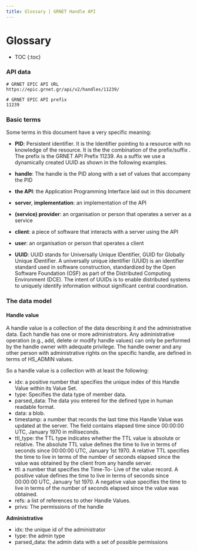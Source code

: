 ```yaml
---
title: Glossary | GRNET Handle API
---
```


# Glossary

* TOC
{:toc}

### API data


    # GRNET EPIC API URL
    https://epic.grnet.gr/api/v2/handles/11239/

    # GRNET EPIC API prefix
    11239

### Basic terms

Some terms in this document have a very specific meaning:

- **PID**: Persistent identifier. It is the Identifier pointing to a resource with no knowledge of the resource. It is the the combination of the prefix/suffix . The prefix is the GRNET API Prefix 11239. As a suffix we use a dynamically created UUID as shown in the following examples.  

- **handle**: The handle is the PID along with a set of values that accompany the PID

- **the API**: the Application Programming Interface laid out in this document

- **server**, **implementation**: an implementation of the API

- **(service) provider**: an organisation or person that operates a server as a service

- **client**: a piece of software that interacts with a server using the API

- **user**: an organisation or person that operates a client

- **UUID**: UUID stands for Universally Unique IDentifier, GUID for Globally Unique IDentifier. A universally unique identifier (UUID) is an identifier standard used in software construction, standardized by the Open Software Foundation (OSF) as part of the Distributed Computing Environment (DCE). The intent of UUIDs is to enable distributed systems to uniquely identify information without significant central coordination.

### The data model

#### Handle value

A handle value is a collection of the data describing it and the administrative data. Each handle has one or more administrators. Any administrative operation (e.g., add, delete or modify handle values) can only be performed by the handle owner with adequate privilege. The handle owner and any other person with administrative rights on the specific handle, are defined in terms of HS_ADMIN values.

So a handle value is a collection with at least the following:

- idx: a positive number that specifies the unique index of this Handle Value within its Value Set.
- type: Specifies the data type of member data.
- parsed_data: The data you entered for the defined type in human readable format. 
- data: a blob. 
- timestamp: a number that records the last time this Handle Value was updated at the server. The field contains elapsed time since 00:00:00 UTC, January 1970 in milliseconds.
- ttl_type: the TTL type indicates whether the TTL value is absolute or relative.  The absolute TTL value defines the time to live in terms of seconds since 00:00:00 UTC, January 1st 1970.  A relative TTL specifies the time to live in terms of the number of seconds elapsed since the value was obtained by the client from any handle server.
- ttl: a number that specifies the Time-To- Live of the value record. A positive value defines the time to live in terms of seconds since 00:00:00 UTC, January 1st 1970. A negative value specifies the time to live in terms of the number of seconds elapsed since the value was obtained.
- refs: a list of references to other Handle Values.
- privs: The permissions of the handle

**Administrative**

- idx: the unique id of the administrator
- type: the admin type
- parsed_data: the admin data with a set of possible permissions
